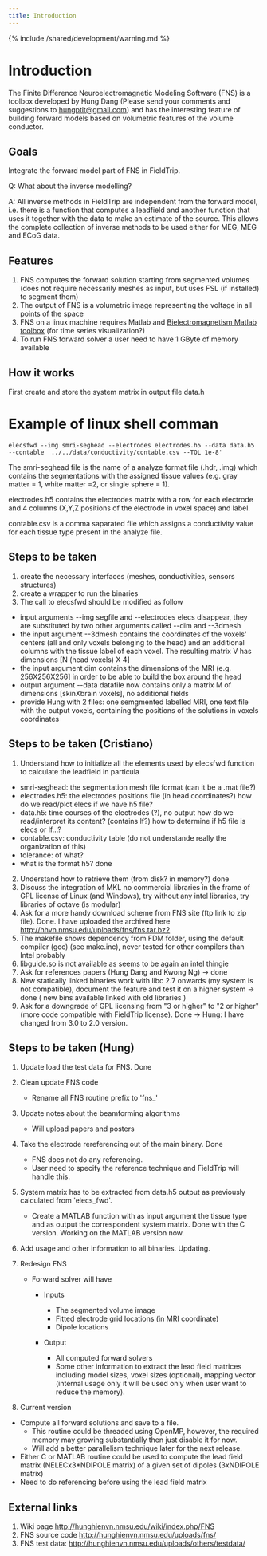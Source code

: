 ```yaml
---
title: Introduction
---
```


{% include /shared/development/warning.md %}

# Introduction

The Finite Difference Neuroelectromagnetic Modeling Software (FNS) is a toolbox developed by Hung Dang (Please send your comments and suggestions to hungptit@gmail.com) and has the interesting feature of building forward models based on volumetric features of the volume conductor.

## Goals

Integrate the forward model part of FNS in FieldTrip.

Q: What about the inverse modelling?

A: All inverse methods in FieldTrip are independent from the forward model, i.e. there is a function that computes a leadfield and another function that uses it together with the data to make an estimate of the source. This allows the complete collection of inverse methods to be used either for MEG, MEG and ECoG data.  

## Features

1. FNS computes the forward solution starting from segmented volumes (does not require necessarily meshes as input, but uses FSL (if installed) to segment them)
2. The output of FNS is a volumetric image representing the voltage in all points of the space
3. FNS on a linux machine requires Matlab and [Bielectromagnetism Matlab toolbox](http://eeg.sourceforge.net/) (for time series visualization?)
4. To run FNS forward solver a user need to have 1 GByte of memory available

## How it works

First create and store the system matrix in output file data.h

  # Example of linux shell comman
    elecsfwd --img smri-seghead --electrodes electrodes.h5 --data data.h5 --contable  ../../data/conductivity/contable.csv --TOL 1e-8'

The smri-seghead file is the name of a analyze format file (.hdr, .img) which contains the segmentations with the assigned tissue values (e.g. gray matter = 1, white matter =2, or single sphere = 1).

electrodes.h5 contains the electrodes matrix with a row for each electrode and 4 columns (X,Y,Z positions of the electrode in voxel space) and label.

contable.csv is a comma saparated file which assigns a conductivity value for each tissue type present in the analyze file.

## Steps to be taken

1. create the necessary interfaces (meshes, conductivities, sensors structures)
2. create a wrapper to run the binaries
3. The call to elecsfwd should be modified as follow

* input arguments --img segfile and --electrodes elecs disappear, they are substituted by two other arguments called --dim and --3dmesh
* the input argument --3dmesh contains the coordinates of the voxels' centers (all and only voxels belonging to the head) and an additional columns with the tissue label of each voxel. The resulting matrix V has dimensions [N (head voxels) X 4]
* the input argument dim contains the dimensions of the MRI (e.g. 256X256X256] in order to be able to build the box around the head
* output argument --data datafile now contains only a matrix M of dimensions [skinXbrain voxels], no additional fields
* provide Hung with 2 files: one semgmented labelled MRI, one text file with the output voxels, containing the positions of the solutions in voxels coordinates

## Steps to be taken (Cristiano)

1. Understand how to initialize all the elements used by elecsfwd function to calculate the leadfield
in particula

  - smri-seghead: the segmentation mesh file format (can it be a .mat file?)
  - electrodes.h5: the electrodes positions file (in head coordinates?)
     how do we read/plot elecs if we have h5 file?
  - data.h5: time courses of the electrodes (?), no output
     how do we read/interpret its content? (contains lf?)
     how to determine if h5 file is elecs or lf...?
  - contable.csv: conductivity table (do not understande really the organization of this)
  - tolerance: of what?
  - what is the format h5? done

2. Understand how to retrieve them (from disk? in memory?) done
3. Discuss the integration of MKL no commercial libraries in the frame of GPL license of Linux (and Windows), try without any intel libraries, try libraries of octave (is modular)
4. Ask for a more handy download scheme from FNS site (ftp link to zip file). Done. I have uploaded the archived here http://hhvn.nmsu.edu/uploads/fns/fns.tar.bz2
5. The makefile shows dependency from FDM folder, using the default compiler (gcc) (see make.inc), never tested for other compilers than Intel probably
6. libguide.so is not available as seems to be again an intel thingie
7. Ask for references papers (Hung Dang and Kwong Ng) -> done
8. New statically linked binaries work with libc 2.7 onwards (my system is not compatible), document the feature and test it on a higher system -> done ( new bins available linked with old libraries )
9. Ask for a downgrade of GPL licensing from "3 or higher" to "2 or higher" (more code compatible with FieldTrip license). Done -> Hung: I have changed from 3.0 to 2.0 version.

## Steps to be taken (Hung)

1. Update load the test data for FNS. Done

2. Clean update FNS code
   * Rename all FNS routine prefix to 'fns_'

3. Update notes about the beamforming algorithms
   * Will upload papers and posters

4. Take the electrode rereferencing out of the main binary. Done
   * FNS does not do any referencing.
   * User need to specify the reference technique and FieldTrip will handle this.

5. System matrix has to be extracted from data.h5 output as previously calculated from 'elecs_fwd'.     
   * Create a MATLAB function with as input argument the tissue type and as output the correspondent system matrix. Done with the C version. Working on the MATLAB version now.

6. Add usage and other information to all binaries. Updating.

7. Redesign FNS
   * Forward solver will have
     - Inputs
       + The segmented volume image
       + Fitted electrode grid locations (in MRI coordinate)
       + Dipole locations

     - Output
       + All computed forward solvers
       + Some other information to extract the lead field matrices including model sizes, voxel sizes (optional), mapping vector (internal usage only it will be used only when user want to reduce the memory).

8. Current version
  * Compute all forward solutions and save to a file.
    + This routine could be threaded using OpenMP, however, the required memory may growing substantially then just disable it for now.
    + Will add a better parallelism technique later for the next release.
  * Either C or MATLAB routine could be used to compute the lead field matrix (NELECx3*NDIPOLE matrix) of a given set of dipoles (3xNDIPOLE matrix)
  * Need to do referencing before using the lead field matrix   

## External links

1. Wiki page http://hunghienvn.nmsu.edu/wiki/index.php/FNS
2. FNS source code http://hunghienvn.nmsu.edu/uploads/fns/
3. FNS test data: http://hunghienvn.nmsu.edu/uploads/others/testdata/
